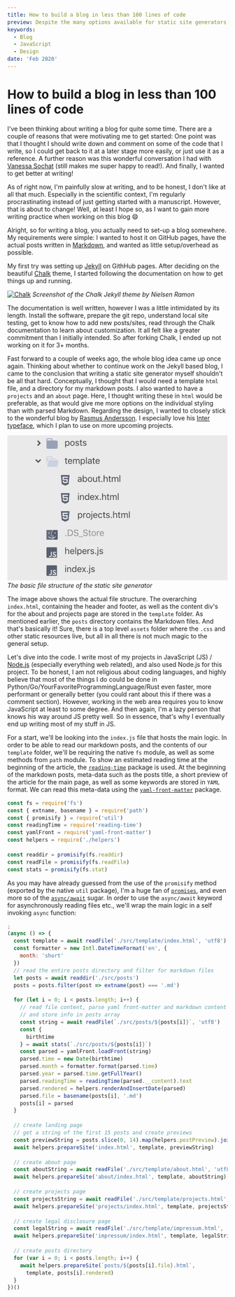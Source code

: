 ```yaml
---
title: How to build a blog in less than 100 lines of code
preview: Despite the many options available for static site generators, I wasn't really convinced with any of them. All I wanted was a simple, easy to customize option. And I wanted to write it myself 😄
keywords:
  - Blog
  - JavaScript
  - Design
date: 'Feb 2020'
---
```


# How to build a blog in less than 100 lines of code

I've been thinking about writing a blog for quite some time. There are a couple of reasons that were motivating me to get started: One point was that I thought I should write down and comment on some of the code that I write, so I could get back to it at a later stage more easily, or just use it as a reference. A further reason was this wonderful conversation I had with [Vanessa Sochat](https://github.com/chrispahm/chartjs-plugin-dragdata/issues/23#issuecomment-512803640) (still makes me super happy to read!). And finally, I wanted to get better at writing!

As of right now, I'm painfully slow at writing, and to be honest, I don't like at all that much. Especially in the scientific context, I'm regularly procrastinating instead of just getting started with a manuscript. However, that is about to change! Well, at least I hope so, as I want to gain more writing practice when working on this blog 😄

Alright, so for writing a blog, you actually need to set-up a blog somewhere. My requirements were simple: I wanted to host it on GitHub pages, have the actual posts written in [Markdown](https://de.wikipedia.org/wiki/Markdown), and wanted as little setup/overhead as possible.

My first try was setting up [Jekyll](https://help.github.com/en/github/working-with-github-pages/setting-up-a-github-pages-site-with-jekyll) on GithHub pages. After deciding on the beautiful [Chalk](http://chalk.nielsenramon.com/) theme, I started following the documentation on how to get things up and running. 

[![Chalk](http://chalk.nielsenramon.com/assets/documentation/chalk-intro@2x-d0c0ee7141c3804d3a7c0db8992cbbb8248913a9f85923f1d3fa8343093978f0.png)](http://chalk.nielsenramon.com/)
*Screenshot of the Chalk Jekyll theme by Nielsen Ramon*

The documentation is well written, however I was a little intimidated by its length. Install the software, prepare the git repo, understand local site testing, get to know how to add new posts/sites, read through the Chalk documentation to learn about customization. It all felt like a greater commitment than I initially intended. So after forking Chalk, I ended up not working on it for 3+ months.

Fast forward to a couple of weeks ago, the whole blog idea came up once again. Thinking about whether to continue work on the Jekyll based blog, I came to the conclusion that writing a static site generator myself shouldn't be all that hard. Conceptually, I thought that I would need a template `html` file, and a directory for my markdown posts. I also wanted to have a `projects` and an `about` page. Here, I thought writing these in `html` would be preferable, as that would give me more options on the individual styling than with parsed Markdown. Regarding the design, I wanted to closely stick to the wonderful blog by [Rasmus Andersson](https://rsms.me/). I especially love his [Inter typeface](https://rsms.me/inter/), which I plan to use on more upcoming projects.

![Blog setup](/assets/blog-setup.png)
*The basic file structure of the static site generator*

The image above shows the actual file structure. The overarching `index.html`, containing the header and footer, as well as the content div's for the about and projects page are stored in the `template` folder. As mentioned earlier, the `posts` directory contains the Markdown files. And that's basically it! Sure, there is a top level `assets` folder where the `.css` and other static resources live, but all in all there is not much magic to the general setup. 

Let's dive into the code. I write most of my projects in JavaScript (JS) / [Node.js](https://nodejs.org/en/) (especially everything web related), and also used Node.js for this project. To be honest, I am not religious about coding languages, and highly believe that most of the things I do could be done in Python/Go/YourFavoriteProgrammingLanguage/Rust even faster, more performant or generally better (you could rant about this if there was a comment section). However, working in the web area requires you to know JavaScript at least to some degree. And then again, I'm a lazy person that knows his way around JS pretty well. So in essence, that's why I eventually end up writing most of my stuff in JS. 

For a start, we'll be looking into the `index.js` file that hosts the main logic. In order to be able to read our markdown posts, and the contents of our `template` folder, we'll be requiring the native `fs` module, as well as some methods from `path` module.
To show an estimated reading time at the beginning of the article, the [`reading-time`](https://www.npmjs.com/package/reading-time) package is used. At the beginning of the markdown posts, meta-data such as the posts title, a short preview of the article for the main page, as well as some keywords are stored in `YAML` format. We can read this meta-data using the [`yaml-front-matter`](https://www.npmjs.com/package/yaml-front-matter) package.

```js
const fs = require('fs') 
const { extname, basename } = require('path') 
const { promisify } = require('util')
const readingTime = require('reading-time')
const yamlFront = require('yaml-front-matter')
const helpers = require('./helpers')

const readdir = promisify(fs.readdir)
const readFile = promisify(fs.readFile)
const stats = promisify(fs.stat)
```

As you may have already guessed from the use of the `promisify` method (exported by the native `util` package), I'm a huge fan of [`promises`](https://developer.mozilla.org/en-US/docs/Web/JavaScript/Reference/Global_Objects/Promise), and even more so of the [`async/await`](https://developer.mozilla.org/en-US/docs/Web/JavaScript/Reference/Statements/async_function) sugar. In order to use the `async/await` keyword for asynchronously reading files etc., we'll wrap the main logic in a self invoking `async` function:

```js
;
(async () => {
  const template = await readFile('./src/template/index.html', 'utf8')
  const formatter = new Intl.DateTimeFormat('en', {
    month: 'short'
  })
  // read the entire posts directory and filter for markdown files
  let posts = await readdir('./src/posts')
  posts = posts.filter(post => extname(post) === '.md')
  
  for (let i = 0; i < posts.length; i++) {
    // read file content, parse yaml front-matter and markdown content
    // and store info in posts array
    const string = await readFile(`./src/posts/${posts[i]}`, 'utf8')
    const {
      birthtime
    } = await stats(`./src/posts/${posts[i]}`)
    const parsed = yamlFront.loadFront(string)
    parsed.time = new Date(birthtime)
    parsed.month = formatter.format(parsed.time)
    parsed.year = parsed.time.getFullYear()
    parsed.readingTime = readingTime(parsed.__content).text
    parsed.rendered = helpers.renderAndInsertDate(parsed)
    parsed.file = basename(posts[i], '.md')
    posts[i] = parsed
  }

  // create landing page
  // get a string of the first 15 posts and create previews
  const previewString = posts.slice(0, 14).map(helpers.postPreview).join('\n')
  await helpers.prepareSite('index.html', template, previewString)

  // create about page
  const aboutString = await readFile('./src/template/about.html', 'utf8')
  await helpers.prepareSite('about/index.html', template, aboutString)

  // create projects page
  const projectsString = await readFile('./src/template/projects.html', 'utf8')
  await helpers.prepareSite('projects/index.html', template, projectsString)
  
  // create legal disclosure page
  const legalString = await readFile('./src/template/impressum.html', 'utf8')
  await helpers.prepareSite('impressum/index.html', template, legalString)

  // create posts directory
  for (var i = 0; i < posts.length; i++) {
    await helpers.prepareSite(`posts/${posts[i].file}.html`,
      template, posts[i].rendered)
  }
})()
```